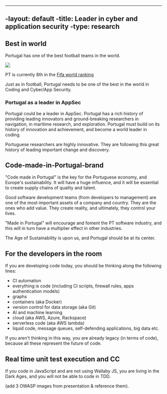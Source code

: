 ----
 -layout: default
 -title: Leader in cyber and application security
 -type: research
 ----

## Best in world

Portugal has one of the best football teams in the world. 

![](http://www.uefa.com/MultimediaFiles/Photo/competitions/Comp_Matches/02/39/05/97/2390597_w2.jpg)

PT is currently 8th in the [Fifa world ranking](http://www.fifa.com/fifa-world-ranking/associations/association=por/men/index.html)

Just as in football, Portugal needs to be one of the best in the world in Coding and Cyber/App Security.

### Portugal as a leader in AppSec

Portugal could be a leader in AppSec. Portugal has a rich history of providing leading innovators and ground-breaking researchers in navigation, in maritime research, and exploration. Portugal must build on its history of innovation and achievement, and become a world leader in coding. 

Portuguese researchers are highly innovative. They are following this great history of leading important change and discovery.

## Code-made-in-Portugal-brand

"Code made in Portugal" is the key for the Portuguese economy, and Europe's sustainability. It will have a huge influence, and it will be essential to create supply chains of quality and talent.

Good software development teams (from developers to management) are one of the most important assets of a company and country. They are the ones who add value. They create reality, and ultimately, they control your lives.

"Made in Portugal" will encourage and foment the PT software industry, and this will in turn have a multiplier effect in other industries. 

The Age of Sustainability is upon us, and Portugal should be at its center.

## For the developers in the room

If you are developing code today, you should be thinking along the following lines: 
  * CI automation
  * everything is code (including CI scripts, firewall rules, apps authentication models)
  * graphs
  * containers (aka Docker)
  * version control for data storage (aka Git)
  * AI and machine learning
  * cloud (aka AWS, Azure, Rackspace)
  * serverless code (aka AWS lambda)
  * liquid code, message queues, self-defending applications, big data etc.

If you aren't thinking in this way, you are already legacy (in terms of code), because all these represent the future of code.

## Real time unit test execution and CC

If you code in JavaScript and are not using Wallaby JS, you are living in the Dark Ages, and you will not be able to code in TDD.

(add 3 OWASP images from presentation & reference them).



